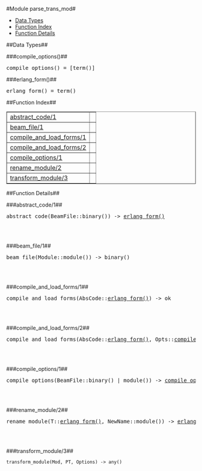 

#Module parse_trans_mod#
* [Data Types](#types)
* [Function Index](#index)
* [Function Details](#functions)





<a name="types"></a>

##Data Types##




###<a name="type-compile_options">compile_options()</a>##



<pre>compile_options() = [term()]</pre>



###<a name="type-erlang_form">erlang_form()</a>##



<pre>erlang_form() = term()</pre>
<a name="index"></a>

##Function Index##


<table width="100%" border="1" cellspacing="0" cellpadding="2" summary="function index"><tr><td valign="top"><a href="#abstract_code-1">abstract_code/1</a></td><td></td></tr><tr><td valign="top"><a href="#beam_file-1">beam_file/1</a></td><td></td></tr><tr><td valign="top"><a href="#compile_and_load_forms-1">compile_and_load_forms/1</a></td><td></td></tr><tr><td valign="top"><a href="#compile_and_load_forms-2">compile_and_load_forms/2</a></td><td></td></tr><tr><td valign="top"><a href="#compile_options-1">compile_options/1</a></td><td></td></tr><tr><td valign="top"><a href="#rename_module-2">rename_module/2</a></td><td></td></tr><tr><td valign="top"><a href="#transform_module-3">transform_module/3</a></td><td></td></tr></table>


<a name="functions"></a>

##Function Details##

<a name="abstract_code-1"></a>

###abstract_code/1##




<pre>abstract_code(BeamFile::binary()) -> <a href="#type-erlang_form">erlang_form()</a></pre>
<br></br>


<a name="beam_file-1"></a>

###beam_file/1##




<pre>beam_file(Module::module()) -&gt; binary()</pre>
<br></br>


<a name="compile_and_load_forms-1"></a>

###compile_and_load_forms/1##




<pre>compile_and_load_forms(AbsCode::<a href="#type-erlang_form">erlang_form()</a>) -> ok</pre>
<br></br>


<a name="compile_and_load_forms-2"></a>

###compile_and_load_forms/2##




<pre>compile_and_load_forms(AbsCode::<a href="#type-erlang_form">erlang_form()</a>, Opts::<a href="#type-compile_options">compile_options()</a>) -> ok</pre>
<br></br>


<a name="compile_options-1"></a>

###compile_options/1##




<pre>compile_options(BeamFile::binary() | module()) -> <a href="#type-compile_options">compile_options()</a></pre>
<br></br>


<a name="rename_module-2"></a>

###rename_module/2##




<pre>rename_module(T::<a href="#type-erlang_form">erlang_form()</a>, NewName::module()) -> <a href="#type-erlang_form">erlang_form()</a></pre>
<br></br>


<a name="transform_module-3"></a>

###transform_module/3##




`transform_module(Mod, PT, Options) -> any()`

